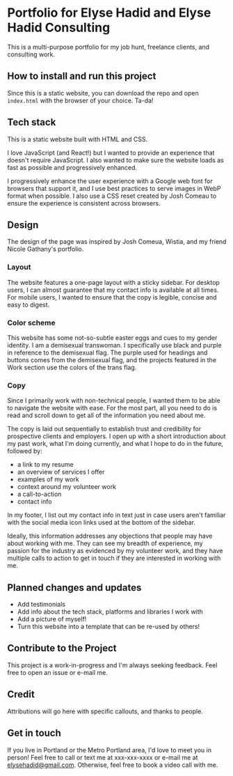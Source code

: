 # Portfolio for Elyse Hadid and Elyse Hadid Consulting

This is a multi-purpose portfolio for my job hunt, freelance clients, and consulting work.

## How to install and run this project

Since this is a static website, you can download the repo and open `index.html` with the browser of your choice. Ta-da!

## Tech stack

This is a static website built with HTML and CSS.

I love JavaScript (and React!) but I wanted to provide an experience that doesn't require JavaScript. I also wanted to make sure the website loads as fast as possible and progressively enhanced.

I progressively enhance the user experience with a Google web font for browsers that support it, and I use best practices to serve images in WebP format when possible. I also use a CSS reset created by Josh Comeau to ensure the experience is consistent across browsers.

## Design

The design of the page was inspired by Josh Comeua, Wistia, and my friend Nicole Gathany's portfolio.

### Layout

The website features a one-page layout with a sticky sidebar. For desktop users, I can almost guarantee that my contact info is available at all times. For mobile users, I wanted to ensure that the copy is legible, concise and easy to digest.

### Color scheme

This website has some not-so-subtle easter eggs and cues to my gender identity. I am a demisexual transwoman. I specifically use black and purple in reference to the demisexual flag. The purple used for headings and buttons comes from the demisexual flag, and the projects featured in the Work section use the colors of the trans flag. 

### Copy

Since I primarily work with non-technical people, I wanted them to be able to navigate the website with ease. For the most part, all you need to do is read and scroll down to get all of the information you need about me.

The copy is laid out sequentially to establish trust and credibility for prospective clients and employers. I open up with a short introduction about my past work, what I'm doing currently, and what I hope to do in the future, followed by:

* a link to my resume
* an overview of services I offer
* examples of my work
* context around my volunteer work
* a call-to-action
* contact info

In my footer, I list out my contact info in text just in case users aren't familiar with the social media icon links used at the bottom of the sidebar.

Ideally, this information addresses any objections that people may have about working with me. They can see my breadth of experience, my passion for the industry as evidenced by my volunteer work, and they have multiple calls to action to get in touch if they are interested in working with me.

## Planned changes and updates

* Add testimonials
* Add info about the tech stack, platforms and libraries I work with
* Add a picture of myself!
* Turn this website into a template that can be re-used by others!

## Contribute to the Project

This project is a work-in-progress and I'm always seeking feedback. Feel free to open an issue or e-mail me.

## Credit

Attributions will go here with specific callouts, and thanks to people.

## Get in touch

If you live in Portland or the Metro Portland area, I'd love to meet you in person! Feel free to call or text me at xxx-xxx-xxxx or e-mail me at elysehadid@gmail.com. Otherwise, feel free to book a video call with me.
